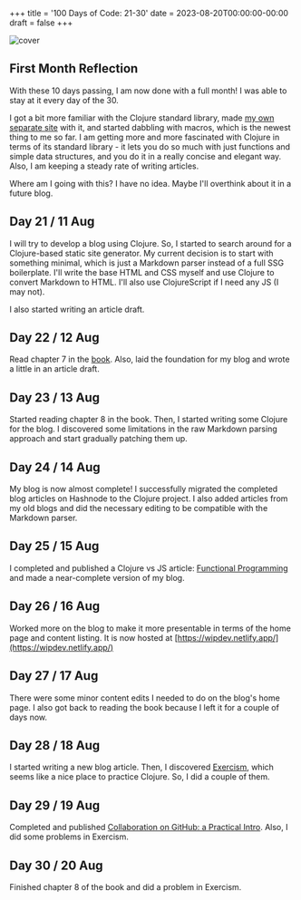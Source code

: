 +++
title = '100 Days of Code: 21-30'
date = 2023-08-20T00:00:00-00:00
draft = false
+++

![cover](https://i.imgur.com/kAI8efp.png)

## First Month Reflection

With these 10 days passing, I am now done with a full month! I was able to stay at it every day of the 30.

I got a bit more familiar with the Clojure standard library, made [my own separate site](https://wipdev.netlify.app/) with it, and started dabbling with macros, which is the newest thing to me so far. I am getting more and more fascinated with Clojure in terms of its standard library - it lets you do so much with just functions and simple data structures, and you do it in a really concise and elegant way. Also, I am keeping a steady rate of writing articles.

Where am I going with this? I have no idea. Maybe I'll overthink about it in a future blog.

## Day 21 / 11 Aug

I will try to develop a blog using Clojure. So, I started to search around for a Clojure-based static site generator. My current decision is to start with something minimal, which is just a Markdown parser instead of a full SSG boilerplate. I'll write the base HTML and CSS myself and use Clojure to convert Markdown to HTML. I'll also use ClojureScript if I need any JS (I may not).

I also started writing an article draft.

## Day 22 / 12 Aug

Read chapter 7 in the [book](https://www.braveclojure.com/clojure-for-the-brave-and-true/). Also, laid the foundation for my blog and wrote a little in an article draft.

## Day 23 / 13 Aug

Started reading chapter 8 in the book. Then, I started writing some Clojure for the blog. I discovered some limitations in the raw Markdown parsing approach and start gradually patching them up.

## Day 24 / 14 Aug

My blog is now almost complete! I successfully migrated the completed blog articles on Hashnode to the Clojure project. I also added articles from my old blogs and did the necessary editing to be compatible with the Markdown parser.

## Day 25 / 15 Aug

I completed and published a Clojure vs JS article: [Functional Programming](https://wipdev.netlify.app/posts/functional-programming) and made a near-complete version of my blog.

## Day 26 / 16 Aug

Worked more on the blog to make it more presentable in terms of the home page and content listing. It is now hosted at [https://wipdev.netlify.app/](https://wipdev.netlify.app/)

## Day 27 / 17 Aug

There were some minor content edits I needed to do on the blog's home page. I also got back to reading the book because I left it for a couple of days now.

## Day 28 / 18 Aug

I started writing a new blog article. Then, I discovered [Exercism](https://exercism.org/), which seems like a nice place to practice Clojure. So, I did a couple of them.

## Day 29 / 19 Aug

Completed and published [Collaboration on GitHub: a Practical Intro](https://wipdev.netlify.app/posts/collaboration-on-github). Also, I did some problems in Exercism.

## Day 30 / 20 Aug

Finished chapter 8 of the book and did a problem in Exercism.
